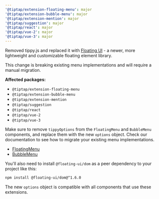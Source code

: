```yaml
---
'@tiptap/extension-floating-menu': major
'@tiptap/extension-bubble-menu': major
'@tiptap/extension-mention': major
'@tiptap/suggestion': major
'@tiptap/react': major
'@tiptap/vue-2': major
'@tiptap/vue-3': major
---
```


Removed tippy.js and replaced it with [Floating UI](https://floating-ui.com/) - a newer, more lightweight and customizable floating element library.

This change is breaking existing menu implementations and will require a manual migration.

**Affected packages:**

- `@tiptap/extension-floating-menu`
- `@tiptap/extension-bubble-menu`
- `@tiptap/extension-mention`
- `@tiptap/suggestion`
- `@tiptap/react`
- `@tiptap/vue-2`
- `@tiptap/vue-3`

Make sure to remove `tippyOptions` from the `FloatingMenu` and `BubbleMenu` components, and replace them with the new `options` object. Check our documentation to see how to migrate your existing menu implementations.

- [FloatingMenu](https://tiptap.dev/docs/editor/extensions/functionality/floatingmenu)
- [BubbleMenu](https://tiptap.dev/docs/editor/extensions/functionality/bubble-menu)

You'll also need to install `@floating-ui/dom` as a peer dependency to your project like this:

```bash
npm install @floating-ui/dom@^1.6.0
```

The new `options` object is compatible with all components that use these extensions.
